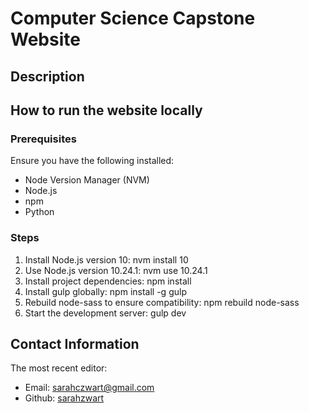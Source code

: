 # Computer Science Capstone Website


## Description


## How to run the website locally 

### Prerequisites 
Ensure you have the following installed:
* Node Version Manager (NVM)
* Node.js
* npm
* Python
### Steps

1. Install Node.js version 10:
nvm install 10  
2. Use Node.js version 10.24.1:
nvm use 10.24.1  
3. Install project dependencies:
npm install  
4. Install gulp globally:
npm install -g gulp  
5. Rebuild node-sass to ensure compatibility:
npm rebuild node-sass  
6. Start the development server:
gulp dev  

## Contact Information 
The most recent editor:  
- Email: sarahczwart@gmail.com  
- Github: [sarahzwart](https://github.com/sarahzwart) 